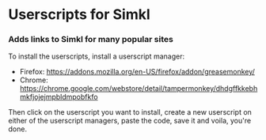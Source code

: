 # Userscripts for Simkl
### Adds links to Simkl for many popular sites

To install the userscripts, install a userscript manager:
- Firefox: https://addons.mozilla.org/en-US/firefox/addon/greasemonkey/
- Chrome: https://chrome.google.com/webstore/detail/tampermonkey/dhdgffkkebhmkfjojejmpbldmpobfkfo

Then click on the userscript you want to install, create a new userscript on either of the userscript managers, paste the code, save it and voila, you're done.
